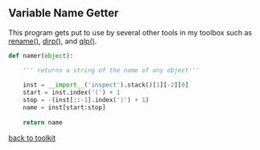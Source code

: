 ## Variable Name Getter

This program gets put to use by several other tools
in my toolbox such as [rename()](/rename.md), [dirp()](/dirp.md), and [qlp()](/qlp.md).

```python
def namer(object):

    ''' returns a string of the name of any object'''
    
    inst = __import__('inspect').stack()[1][-2][0]
    start = inst.index('(') + 1
    stop = -(inst[::-1].index(')') + 1)
    name = inst[start:stop]
    
    return name
```


[back to toolkit](/toolkit)
